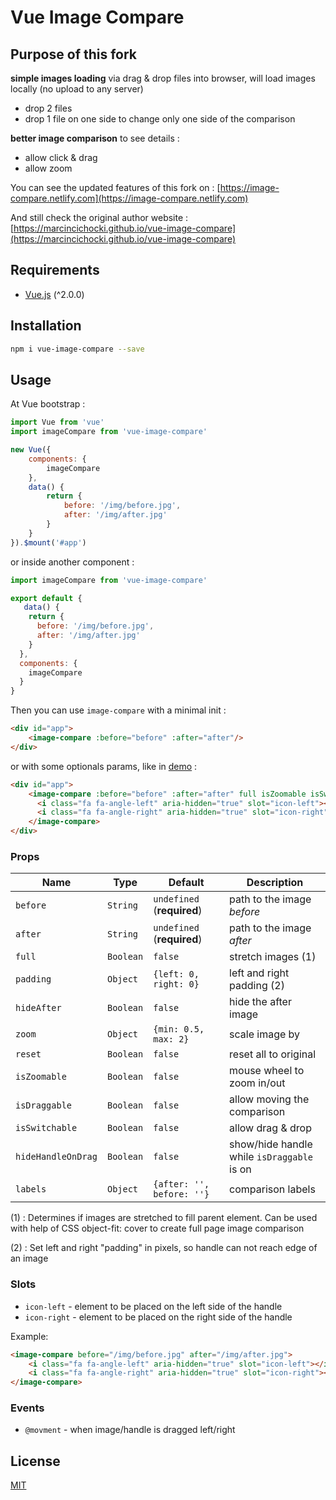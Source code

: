 # Vue Image Compare

## Purpose of this fork

**simple images loading** via drag & drop files into browser, will load images locally (no upload to any server)

* drop 2 files
* drop 1 file on one side to change only one side of the comparison

**better image comparison**  to see details :

* allow click & drag
* allow zoom

You can see the updated features of this fork on : [https://image-compare.netlify.com](https://image-compare.netlify.com)

And still check the original author website : [https://marcincichocki.github.io/vue-image-compare](https://marcincichocki.github.io/vue-image-compare)

## Requirements

* [Vue.js](http://vuejs.org/) (^2.0.0)

## Installation

```bash
npm i vue-image-compare --save
```

## Usage

At Vue bootstrap :

```javascript
import Vue from 'vue'
import imageCompare from 'vue-image-compare'

new Vue({
    components: {
        imageCompare
    },
    data() {
        return {
            before: '/img/before.jpg',
            after: '/img/after.jpg'
        }
    }
}).$mount('#app')
```

or inside another component :

```javascript
import imageCompare from 'vue-image-compare'

export default {
   data() {
    return {
      before: '/img/before.jpg',
      after: '/img/after.jpg'
    }
  },
  components: {
    imageCompare
  }
}
```

Then you can use `image-compare` with a minimal init :

```html
<div id="app">
    <image-compare :before="before" :after="after"/>
</div>
```

or with some optionals params, like in [demo](https://github.com/Shuunen/vue-image-compare/tree/demo) :

```html
<div id="app">
    <image-compare :before="before" :after="after" full isZoomable isSwitchable isDraggable>
      <i class="fa fa-angle-left" aria-hidden="true" slot="icon-left"></i>
      <i class="fa fa-angle-right" aria-hidden="true" slot="icon-right"></i>
    </image-compare>
</div>
```

### Props

|        Name        |    Type   |          Default           |                Description                 |
|--------------------|-----------|----------------------------|--------------------------------------------|
| `before`           | `String`  | `undefined` (**required**) | path to the image *before*                 |
| `after`            | `String`  | `undefined` (**required**) | path to the image *after*                  |
| `full`             | `Boolean` | `false`                    | stretch images (1)                         |
| `padding`          | `Object`  | `{left: 0, right: 0}`      | left and right padding (2)                 |
| `hideAfter`        | `Boolean` | `false`                    | hide the after image                       |
| `zoom`             | `Object`  | `{min: 0.5, max: 2}`       | scale image by                             |
| `reset`            | `Boolean` | `false`                    | reset all to original                      |
| `isZoomable`       | `Boolean` | `false`                    | mouse wheel to zoom in/out                 |
| `isDraggable`      | `Boolean` | `false`                    | allow moving the comparison                |
| `isSwitchable`     | `Boolean` | `false`                    | allow drag & drop                          |
| `hideHandleOnDrag` | `Boolean` | `false`                    | show/hide handle while `isDraggable` is on |
| `labels`           | `Object`  | `{after: '', before: ''}`  | comparison labels                          |

(1) : Determines if images are stretched to fill parent element. Can be used with help of CSS object-fit: cover to create full page image comparison

(2) : Set left and right "padding" in pixels, so handle can not reach edge of an image

### Slots

* `icon-left` - element to be placed on the left side of the handle
* `icon-right` - element to be placed on the right side of the handle

Example:

```html
<image-compare before="/img/before.jpg" after="/img/after.jpg">
    <i class="fa fa-angle-left" aria-hidden="true" slot="icon-left"></i>
    <i class="fa fa-angle-right" aria-hidden="true" slot="icon-right"></i>
</image-compare>
```

### Events

* `@movment` - when image/handle is dragged left/right

## License

[MIT](/LICENSE)
